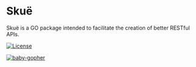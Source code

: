 Skuë
====

Skuë is a GO package intended to facilitate the creation of better RESTful APIs.

[![License](http://img.shields.io/:license-mit-blue.svg)](http://opensource.org/licenses/MIT)

[![baby-gopher](https://raw2.github.com/drnic/babygopher-site/gh-pages/images/babygopher-badge.png)](http://www.babygopher.org)
